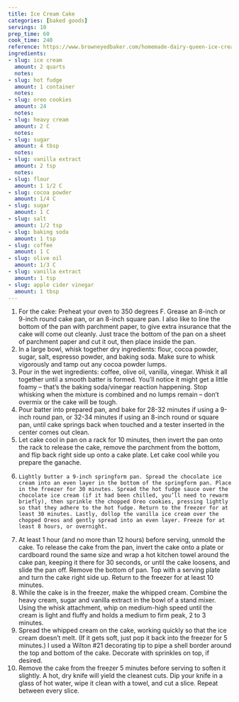 ```yaml
---
title: Ice Cream Cake
categories: [baked goods]
servings: 10
prep_time: 60
cook_time: 240
reference: https://www.browneyedbaker.com/homemade-dairy-queen-ice-cream-cake-recipe/ https://www.katiebirdbakes.com/single-layer-chocolate-cake-chocolate-ganache/#recipe
ingredients:
- slug: ice cream
  amount: 2 quarts
  notes:
- slug: hot fudge
  amount: 1 container
  notes:
- slug: oreo cookies
  amount: 24
  notes:
- slug: heavy cream
  amount: 2 C
  notes:
- slug: sugar
  amount: 4 tbsp
  notes:
- slug: vanilla extract
  amount: 2 tsp
  notes:
- slug: flour
  amount: 1 1/2 C
- slug: cocoa powder
  amount: 1/4 C
- slug: sugar
  amount: 1 C
- slug: salt
  amount: 1/2 tsp
- slug: baking soda
  amount: 1 tsp
- slug: coffee
  amount: 1 C
- slug: olive oil
  amount: 1/3 C
- slug: vanilla extract
  amount: 1 tsp
- slug: apple cider vinegar
  amount: 1 tbsp
---
```


1. For the cake: Preheat your oven to 350 degrees F.  Grease an 8-inch or 9-inch round cake pan, or an 8-inch square pan.  I also like to line the bottom of the pan with parchment paper, to give extra insurance that the cake will come out cleanly.  Just trace the bottom of the pan on a sheet of parchment paper and cut it out, then place inside the pan.
2. In a large bowl, whisk together dry ingredients: flour, cocoa powder, sugar, salt, espresso powder, and baking soda. Make sure to whisk vigorously and tamp out any cocoa powder lumps.
3. Pour in the wet ingredients: coffee, olive oil, vanilla, vinegar.  Whisk it all together until a smooth batter is formed.  You’ll notice it might get a little foamy – that’s the baking soda/vinegar reaction happening.  Stop whisking when the mixture is combined and no lumps remain – don’t overmix or the cake will be tough.
4. Pour batter into prepared pan, and bake for 28-32 minutes if using a 9-inch round pan, or 32-34 minutes if using an 8-inch round or square pan, until cake springs back when touched and a tester inserted in the center comes out clean.
5. Let cake cool in pan on a rack for 10 minutes, then invert the pan onto the rack to release the cake, remove the parchment from the bottom, and flip back right side up onto a cake plate.  Let cake cool while you prepare the ganache.
6.     Lightly butter a 9-inch springform pan. Spread the chocolate ice cream into an even layer in the bottom of the springform pan. Place in the freezer for 30 minutes. Spread the hot fudge sauce over the chocolate ice cream (if it had been chilled, you’ll need to rewarm briefly), then sprinkle the chopped Oreo cookies, pressing lightly so that they adhere to the hot fudge. Return to the freezer for at least 30 minutes. Lastly, dollop the vanilla ice cream over the chopped Oreos and gently spread into an even layer. Freeze for at least 8 hours, or overnight.
7. At least 1 hour (and no more than 12 hours) before serving, unmold the cake. To release the cake from the pan, invert the cake onto a plate or cardboard round the same size and wrap a hot kitchen towel around the cake pan, keeping it there for 30 seconds, or until the cake loosens, and slide the pan off. Remove the bottom of pan. Top with a serving plate and turn the cake right side up. Return to the freezer for at least 10 minutes.
8. While the cake is in the freezer, make the whipped cream. Combine the heavy cream, sugar and vanilla extract in the bowl of a stand mixer. Using the whisk attachment, whip on medium-high speed until the cream is light and fluffy and holds a medium to firm peak, 2 to 3 minutes.
9. Spread the whipped cream on the cake, working quickly so that the ice cream doesn’t melt. (If it gets soft, just pop it back into the freezer for 5 minutes.) I used a Wilton #21 decorating tip to pipe a shell border around the top and bottom of the cake. Decorate with sprinkles on top, if desired.
10. Remove the cake from the freezer 5 minutes before serving to soften it slightly. A hot, dry knife will yield the cleanest cuts. Dip your knife in a glass of hot water, wipe it clean with a towel, and cut a slice. Repeat between every slice.